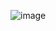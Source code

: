 ![image](https://user-images.githubusercontent.com/57877290/216801252-f50d0830-e57e-44a2-9771-bb253e560096.png)
